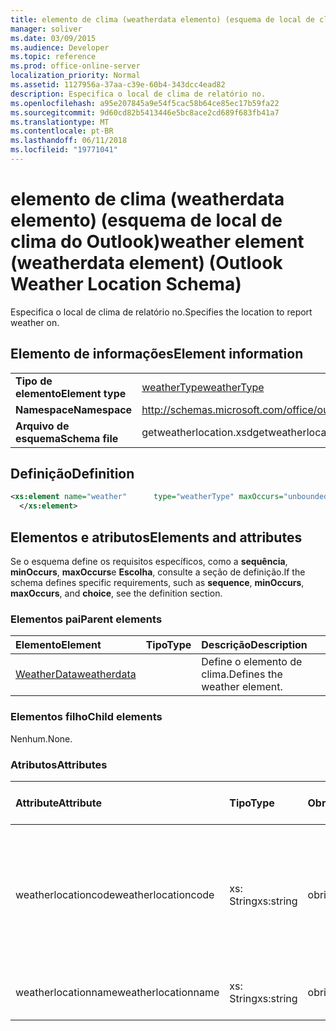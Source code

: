 ```yaml
---
title: elemento de clima (weatherdata elemento) (esquema de local de clima do Outlook)
manager: soliver
ms.date: 03/09/2015
ms.audience: Developer
ms.topic: reference
ms.prod: office-online-server
localization_priority: Normal
ms.assetid: 1127956a-37aa-c39e-60b4-343dcc4ead82
description: Especifica o local de clima de relatório no.
ms.openlocfilehash: a95e207845a9e54f5cac58b64ce85ec17b59fa22
ms.sourcegitcommit: 9d60cd82b5413446e5bc8ace2cd689f683fb41a7
ms.translationtype: MT
ms.contentlocale: pt-BR
ms.lasthandoff: 06/11/2018
ms.locfileid: "19771041"
---
```

# <a name="weather-element-weatherdata-element-outlook-weather-location-schema"></a><span data-ttu-id="95cfa-103">elemento de clima (weatherdata elemento) (esquema de local de clima do Outlook)</span><span class="sxs-lookup"><span data-stu-id="95cfa-103">weather element (weatherdata element) (Outlook Weather Location Schema)</span></span>

<span data-ttu-id="95cfa-104">Especifica o local de clima de relatório no.</span><span class="sxs-lookup"><span data-stu-id="95cfa-104">Specifies the location to report weather on.</span></span>
  
## <a name="element-information"></a><span data-ttu-id="95cfa-105">Elemento de informações</span><span class="sxs-lookup"><span data-stu-id="95cfa-105">Element information</span></span>

|||
|:-----|:-----|
|<span data-ttu-id="95cfa-106">**Tipo de elemento**</span><span class="sxs-lookup"><span data-stu-id="95cfa-106">**Element type**</span></span> <br/> |[<span data-ttu-id="95cfa-107">weatherType</span><span class="sxs-lookup"><span data-stu-id="95cfa-107">weatherType</span></span>](weathertype-complextype-outlook-weather-location-schema.md) <br/> |
|<span data-ttu-id="95cfa-108">**Namespace**</span><span class="sxs-lookup"><span data-stu-id="95cfa-108">**Namespace**</span></span> <br/> |http://schemas.microsoft.com/office/outlook/15/getweatherlocation.xsd  <br/> |
|<span data-ttu-id="95cfa-109">**Arquivo de esquema**</span><span class="sxs-lookup"><span data-stu-id="95cfa-109">**Schema file**</span></span> <br/> |<span data-ttu-id="95cfa-110">getweatherlocation.xsd</span><span class="sxs-lookup"><span data-stu-id="95cfa-110">getweatherlocation.xsd</span></span>  <br/> |
   
## <a name="definition"></a><span data-ttu-id="95cfa-111">Definição</span><span class="sxs-lookup"><span data-stu-id="95cfa-111">Definition</span></span>

```XML
<xs:element name="weather"      type="weatherType" maxOccurs="unbounded"    >
  </xs:element>  

```

## <a name="elements-and-attributes"></a><span data-ttu-id="95cfa-112">Elementos e atributos</span><span class="sxs-lookup"><span data-stu-id="95cfa-112">Elements and attributes</span></span>

<span data-ttu-id="95cfa-113">Se o esquema define os requisitos específicos, como a **sequência**, **minOccurs**, **maxOccurs**e **Escolha**, consulte a seção de definição.</span><span class="sxs-lookup"><span data-stu-id="95cfa-113">If the schema defines specific requirements, such as **sequence**, **minOccurs**, **maxOccurs**, and **choice**, see the definition section.</span></span> 
  
### <a name="parent-elements"></a><span data-ttu-id="95cfa-114">Elementos pai</span><span class="sxs-lookup"><span data-stu-id="95cfa-114">Parent elements</span></span>

|<span data-ttu-id="95cfa-115">**Elemento**</span><span class="sxs-lookup"><span data-stu-id="95cfa-115">**Element**</span></span>|<span data-ttu-id="95cfa-116">**Tipo**</span><span class="sxs-lookup"><span data-stu-id="95cfa-116">**Type**</span></span>|<span data-ttu-id="95cfa-117">**Descrição**</span><span class="sxs-lookup"><span data-stu-id="95cfa-117">**Description**</span></span>|
|:-----|:-----|:-----|
|[<span data-ttu-id="95cfa-118">WeatherData</span><span class="sxs-lookup"><span data-stu-id="95cfa-118">weatherdata</span></span>](weatherdata-element-outlook-weather-location-schema.md) <br/> ||<span data-ttu-id="95cfa-119">Define o elemento de clima.</span><span class="sxs-lookup"><span data-stu-id="95cfa-119">Defines the weather element.</span></span>  <br/> |
   
### <a name="child-elements"></a><span data-ttu-id="95cfa-120">Elementos filho</span><span class="sxs-lookup"><span data-stu-id="95cfa-120">Child elements</span></span>

<span data-ttu-id="95cfa-121">Nenhum.</span><span class="sxs-lookup"><span data-stu-id="95cfa-121">None.</span></span>
  
### <a name="attributes"></a><span data-ttu-id="95cfa-122">Atributos</span><span class="sxs-lookup"><span data-stu-id="95cfa-122">Attributes</span></span>

|<span data-ttu-id="95cfa-123">**Attribute**</span><span class="sxs-lookup"><span data-stu-id="95cfa-123">**Attribute**</span></span>|<span data-ttu-id="95cfa-124">**Tipo**</span><span class="sxs-lookup"><span data-stu-id="95cfa-124">**Type**</span></span>|<span data-ttu-id="95cfa-125">**Obrigatório**</span><span class="sxs-lookup"><span data-stu-id="95cfa-125">**Required**</span></span>|<span data-ttu-id="95cfa-126">**Descrição**</span><span class="sxs-lookup"><span data-stu-id="95cfa-126">**Description**</span></span>|<span data-ttu-id="95cfa-127">**Valores possíveis**</span><span class="sxs-lookup"><span data-stu-id="95cfa-127">**Possible values**</span></span>|
|:-----|:-----|:-----|:-----|:-----|
|<span data-ttu-id="95cfa-128">weatherlocationcode</span><span class="sxs-lookup"><span data-stu-id="95cfa-128">weatherlocationcode</span></span>  <br/> |<span data-ttu-id="95cfa-129">xs: String</span><span class="sxs-lookup"><span data-stu-id="95cfa-129">xs:string</span></span>  <br/> |<span data-ttu-id="95cfa-130">obrigatório</span><span class="sxs-lookup"><span data-stu-id="95cfa-130">required</span></span>  <br/> |<span data-ttu-id="95cfa-131">Especifica um código que está associado ao local para distinguir vários locais com o mesmo nome.</span><span class="sxs-lookup"><span data-stu-id="95cfa-131">Specifies a code that is associated with the location to distinguish multiple locations with the same name.</span></span>  <br/> |<span data-ttu-id="95cfa-132">Um valor do xs: string tipo</span><span class="sxs-lookup"><span data-stu-id="95cfa-132">A value of the type xs:string</span></span>  <br/> |
|<span data-ttu-id="95cfa-133">weatherlocationname</span><span class="sxs-lookup"><span data-stu-id="95cfa-133">weatherlocationname</span></span>  <br/> |<span data-ttu-id="95cfa-134">xs: String</span><span class="sxs-lookup"><span data-stu-id="95cfa-134">xs:string</span></span>  <br/> |<span data-ttu-id="95cfa-135">obrigatório</span><span class="sxs-lookup"><span data-stu-id="95cfa-135">required</span></span>  <br/> |<span data-ttu-id="95cfa-136">Especifica o nome do local.</span><span class="sxs-lookup"><span data-stu-id="95cfa-136">Specifies the name of the location.</span></span>  <br/> |<span data-ttu-id="95cfa-137">Um valor do xs: string tipo</span><span class="sxs-lookup"><span data-stu-id="95cfa-137">A value of the type xs:string</span></span>  <br/> |
   

